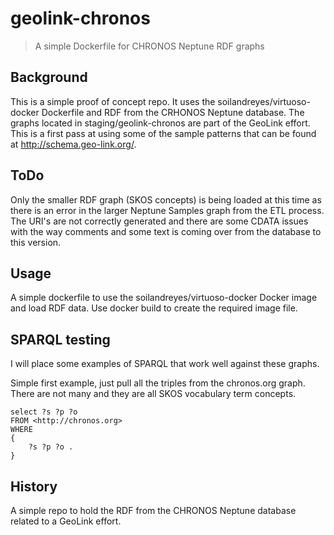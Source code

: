 # geolink-chronos

> A simple Dockerfile for CHRONOS Neptune RDF graphs

## Background
This is a simple proof of concept repo.  It uses the soilandreyes/virtuoso-docker Dockerfile and RDF from the CRHONOS Neptune 
database.  The graphs located in staging/geolink-chronos are part of the GeoLink effort.  This is a first pass at using some 
of the sample patterns that can be found at http://schema.geo-link.org/.  

## ToDo
Only the smaller RDF graph (SKOS concepts) is being loaded at this time as there is an error in the 
larger Neptune Samples graph from the ETL process.  The URI's are not correctly generated and there are some
CDATA issues with the way comments and some text is coming over from the database to this version.

## Usage
A simple dockerfile to use the soilandreyes/virtuoso-docker Docker image and load RDF data.   Use docker build to create the required image file.  

## SPARQL testing
I will place some examples of SPARQL that work well against these graphs.  

Simple first example, just pull all the triples from the chronos.org graph.  There are not many 
and they are all SKOS vocabulary term concepts. 

	select ?s ?p ?o
	FROM <http://chronos.org>
	WHERE 
	{
		?s ?p ?o .
	}


## History
A simple repo to hold the RDF from the CHRONOS Neptune database related to a GeoLink effort.  

